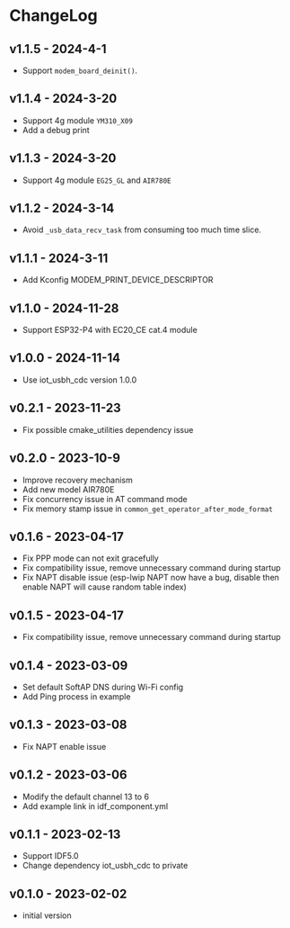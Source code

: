 # ChangeLog

## v1.1.5 - 2024-4-1

* Support `modem_board_deinit()`.

## v1.1.4 - 2024-3-20

* Support 4g module `YM310_X09`
* Add a debug print

## v1.1.3 - 2024-3-20

* Support 4g module `EG25_GL` and `AIR780E`

## v1.1.2 - 2024-3-14

* Avoid `_usb_data_recv_task` from consuming too much time slice.

## v1.1.1 - 2024-3-11

* Add Kconfig MODEM_PRINT_DEVICE_DESCRIPTOR

## v1.1.0 - 2024-11-28

* Support ESP32-P4 with EC20_CE cat.4 module

## v1.0.0 - 2024-11-14

* Use iot_usbh_cdc version 1.0.0

## v0.2.1 - 2023-11-23

* Fix possible cmake_utilities dependency issue

## v0.2.0 - 2023-10-9

* Improve recovery mechanism
* Add new model AIR780E
* Fix concurrency issue in AT command mode
* Fix memory stamp issue in `common_get_operator_after_mode_format`

## v0.1.6 - 2023-04-17

* Fix PPP mode can not exit gracefully
* Fix compatibility issue, remove unnecessary command during startup
* Fix NAPT disable issue (esp-lwip NAPT now have a bug, disable then enable NAPT will cause random table index)

## v0.1.5 - 2023-04-17

* Fix compatibility issue, remove unnecessary command during startup

## v0.1.4 - 2023-03-09

* Set default SoftAP DNS during Wi-Fi config
* Add Ping process in example

## v0.1.3 - 2023-03-08

* Fix NAPT enable issue

## v0.1.2 - 2023-03-06

* Modify the default channel 13 to 6
* Add example link in idf_component.yml

## v0.1.1 - 2023-02-13

* Support IDF5.0
* Change dependency iot_usbh_cdc to private

## v0.1.0 - 2023-02-02

* initial version
